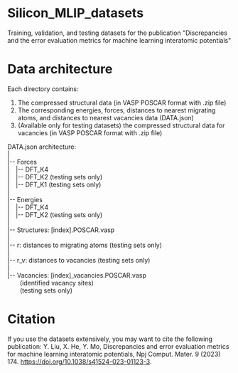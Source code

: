 # Silicon_MLIP_datasets
Training, validation, and testing datasets for the publication "Discrepancies and the error evaluation metrics for machine learning interatomic potentials"

# Data architecture
Each directory contains:
1.  The compressed structural data (in VASP POSCAR format with .zip file)
2.  The corresponding energies, forces, distances to nearest migrating atoms, and distances to nearest vacancies data  (DATA.json)
3.  (Available only for testing datasets) the compressed structural data for vacancies (in VASP POSCAR format with .zip file)

DATA.json architecture:  
|  
|-- Forces  
|&emsp;|-- DFT_K4  
|&emsp;|-- DFT_K2 (testing sets only)  
|&emsp;|-- DFT_K1 (testing sets only)  
|  
|-- Energies  
|&emsp;|-- DFT_K4  
|&emsp;|-- DFT_K2 (testing sets only)  
|  
|-- Structures: [index].POSCAR.vasp  
|  
|-- r: distances to migrating atoms (testing sets only)  
|  
|-- r_v: distances to vacancies (testing sets only)  
|  
|-- Vacancies: [index]_vacancies.POSCAR.vasp  
&emsp;&emsp;(identified vacancy sites)  
&emsp;&emsp;(testing sets only)  

# Citation
If you use the datasets extensively, you may want to cite the following publication:
Y. Liu, X. He, Y. Mo, Discrepancies and error evaluation metrics for machine learning interatomic potentials, Npj Comput. Mater. 9 (2023) 174. https://doi.org/10.1038/s41524-023-01123-3.
